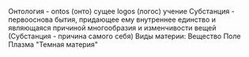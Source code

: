 Онтология - ontos (онто) сущее  logos (логос) учение
Субстанция - первооснова бытия, придающее ему внутреннее единство и являющаяся причиной многообразия и изменчивости вещей
(Субстанция - причина самого себя)
Виды материи:
Вещество 
Поле 
Плазма
"Темная материя"